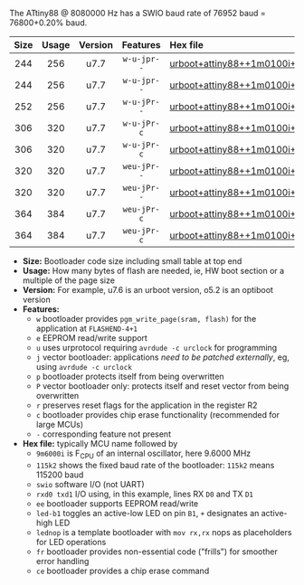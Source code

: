 The ATtiny88 @ 8080000 Hz has a SWIO baud rate of 76952 baud = 76800+0.20% baud.

|Size|Usage|Version|Features|Hex file|
|:-:|:-:|:-:|:-:|:--|
|244|256|u7.7|`w-u-jpr--`|[urboot+attiny88++1m0100i++++9k6_swio_rxd7_txd6_led+d0.hex](https://raw.githubusercontent.com/stefanrueger/urboot.hex/main/mcus/attiny88/internal_oscillator/fint++1m0100_Hz/br++++9k6_bps/urboot+attiny88++1m0100i++++9k6_swio_rxd7_txd6_led+d0.hex)|
|244|256|u7.7|`w-u-jpr--`|[urboot+attiny88++1m0100i++++9k6_swio_rxd7_txd6_lednop.hex](https://raw.githubusercontent.com/stefanrueger/urboot.hex/main/mcus/attiny88/internal_oscillator/fint++1m0100_Hz/br++++9k6_bps/urboot+attiny88++1m0100i++++9k6_swio_rxd7_txd6_lednop.hex)|
|252|256|u7.7|`w-u-jPr--`|[urboot+attiny88++1m0100i++++9k6_swio_rxd7_txd6.hex](https://raw.githubusercontent.com/stefanrueger/urboot.hex/main/mcus/attiny88/internal_oscillator/fint++1m0100_Hz/br++++9k6_bps/urboot+attiny88++1m0100i++++9k6_swio_rxd7_txd6.hex)|
|306|320|u7.7|`w-u-jPr-c`|[urboot+attiny88++1m0100i++++9k6_swio_rxd7_txd6_led+d0_fr_ce.hex](https://raw.githubusercontent.com/stefanrueger/urboot.hex/main/mcus/attiny88/internal_oscillator/fint++1m0100_Hz/br++++9k6_bps/urboot+attiny88++1m0100i++++9k6_swio_rxd7_txd6_led+d0_fr_ce.hex)|
|306|320|u7.7|`w-u-jPr-c`|[urboot+attiny88++1m0100i++++9k6_swio_rxd7_txd6_lednop_fr_ce.hex](https://raw.githubusercontent.com/stefanrueger/urboot.hex/main/mcus/attiny88/internal_oscillator/fint++1m0100_Hz/br++++9k6_bps/urboot+attiny88++1m0100i++++9k6_swio_rxd7_txd6_lednop_fr_ce.hex)|
|320|320|u7.7|`weu-jPr--`|[urboot+attiny88++1m0100i++++9k6_swio_rxd7_txd6_ee_led+d0.hex](https://raw.githubusercontent.com/stefanrueger/urboot.hex/main/mcus/attiny88/internal_oscillator/fint++1m0100_Hz/br++++9k6_bps/urboot+attiny88++1m0100i++++9k6_swio_rxd7_txd6_ee_led+d0.hex)|
|320|320|u7.7|`weu-jPr--`|[urboot+attiny88++1m0100i++++9k6_swio_rxd7_txd6_ee_lednop.hex](https://raw.githubusercontent.com/stefanrueger/urboot.hex/main/mcus/attiny88/internal_oscillator/fint++1m0100_Hz/br++++9k6_bps/urboot+attiny88++1m0100i++++9k6_swio_rxd7_txd6_ee_lednop.hex)|
|364|384|u7.7|`weu-jPr-c`|[urboot+attiny88++1m0100i++++9k6_swio_rxd7_txd6_ee_led+d0_fr_ce.hex](https://raw.githubusercontent.com/stefanrueger/urboot.hex/main/mcus/attiny88/internal_oscillator/fint++1m0100_Hz/br++++9k6_bps/urboot+attiny88++1m0100i++++9k6_swio_rxd7_txd6_ee_led+d0_fr_ce.hex)|
|364|384|u7.7|`weu-jPr-c`|[urboot+attiny88++1m0100i++++9k6_swio_rxd7_txd6_ee_lednop_fr_ce.hex](https://raw.githubusercontent.com/stefanrueger/urboot.hex/main/mcus/attiny88/internal_oscillator/fint++1m0100_Hz/br++++9k6_bps/urboot+attiny88++1m0100i++++9k6_swio_rxd7_txd6_ee_lednop_fr_ce.hex)|

- **Size:** Bootloader code size including small table at top end
- **Usage:** How many bytes of flash are needed, ie, HW boot section or a multiple of the page size
- **Version:** For example, u7.6 is an urboot version, o5.2 is an optiboot version
- **Features:**
  + `w` bootloader provides `pgm_write_page(sram, flash)` for the application at `FLASHEND-4+1`
  + `e` EEPROM read/write support
  + `u` uses urprotocol requiring `avrdude -c urclock` for programming
  + `j` vector bootloader: applications *need to be patched externally*, eg, using `avrdude -c urclock`
  + `p` bootloader protects itself from being overwritten
  + `P` vector bootloader only: protects itself and reset vector from being overwritten
  + `r` preserves reset flags for the application in the register R2
  + `c` bootloader provides chip erase functionality (recommended for large MCUs)
  + `-` corresponding feature not present
- **Hex file:** typically MCU name followed by
  + `9m6000i` is F<sub>CPU</sub> of an internal oscillator, here 9.6000 MHz
  + `115k2` shows the fixed baud rate of the bootloader: `115k2` means 115200 baud
  + `swio` software I/O (not UART)
  + `rxd0 txd1` I/O using, in this example, lines RX `D0` and TX `D1`
  + `ee` bootloader supports EEPROM read/write
  + `led-b1` toggles an active-low LED on pin `B1`, `+` designates an active-high LED
  + `lednop` is a template bootloader with `mov rx,rx` nops as placeholders for LED operations
  + `fr` bootloader provides non-essential code ("frills") for smoother error handling
  + `ce` bootloader provides a chip erase command
